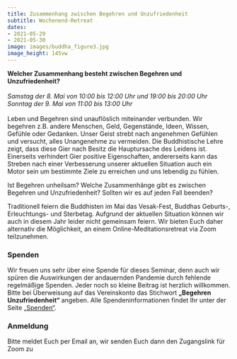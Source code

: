 ```yaml
---
title: Zusammenhang zwischen Begehren und Unzufriedenheit
subtitle: Wochenend-Retreat
dates:
- 2021-05-29
- 2021-05-30
image: images/buddha_figure3.jpg
image_height: 145vw
---
```

**Welcher Zusammenhang besteht zwischen Begehren und Unzufriedenheit?**<br>
<br>
*Samstag der 8. Mai von 10:00 bis 12:00 Uhr und 19:00 bis 20:00 Uhr*<br>
*Sonntag der 9. Mai von 11:00 bis 13:00 Uhr*<br>
<br>
Leben und Begehren sind unauflöslich miteinander verbunden. Wir begehren z.B. andere Menschen, Geld, Gegenstände, Ideen, Wissen, Gefühle oder Gedanken. Unser Geist strebt nach angenehmen Gefühlen und versucht, alles Unangenehme zu vermeiden. Die Buddhistische Lehre zeigt, dass diese Gier nach Besitz die Hauptursache des Leidens ist. Einerseits verhindert Gier positive Eigenschaften, andererseits kann das Streben nach einer Verbesserung unserer aktuellen Situation auch ein Motor sein um bestimmte Ziele zu erreichen und uns lebendig zu fühlen.

Ist Begehren unheilsam? Welche Zusammenhänge gibt es zwischen Begehren und Unzufriedenheit? Sollten wir es auf jeden Fall beenden?

Traditionell feiern die Buddhisten im Mai das Vesak-Fest, Buddhas Geburts-, Erleuchtungs- und Sterbetag. Aufgrund der aktuellen Situation können wir auch in diesem Jahr leider nicht gemeinsam feiern. Wir bieten Euch daher alternativ die Möglichkeit, an einem Online-Meditationsretreat via Zoom teilzunehmen.

### Spenden
Wir freuen uns sehr über eine Spende für dieses Seminar, denn auch wir spüren die Auswirkungen der andauernden Pandemie durch fehlende regelmäßige Spenden.  Jeder noch so kleine Beitrag ist herzlich willkommen.  Bitte bei Überweisung auf das Vereinskonto das Stichwort **„Begehren Unzufriedenheit“** angeben.  Alle Spendeninformationen findet Ihr unter der Seite [„Spenden“](spenden.html).

### Anmeldung
Bitte meldet Euch per Email an, wir senden Euch dann den Zugangslink für Zoom zu
